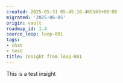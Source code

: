 ```yaml
---
created: 2025-05-31 05:45:10.465163+00:00
migrated: '2025-06-05'
origin: vault
roadmap_id: 1.4
source_loop: loop-001
tags:
- chat
- test
title: Insight from loop-001
---
```


This is a test insight